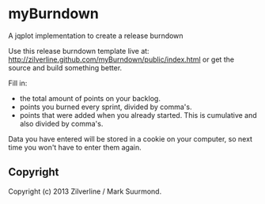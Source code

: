 myBurndown
==========

A jqplot implementation to create a release burndown

Use this release burndown template live at: http://zilverline.github.com/myBurndown/public/index.html or get the source and build something better.

Fill in:
- the total amount of points on your backlog.
- points you burned every sprint, divided by comma's.
- points that were added when you already started. This is cumulative and also divided by comma's.

Data you have entered will be stored in a cookie on your computer, so next time you won't have to enter them again. 

Copyright
---------
Copyright (c) 2013 Zilverline / Mark Suurmond.
